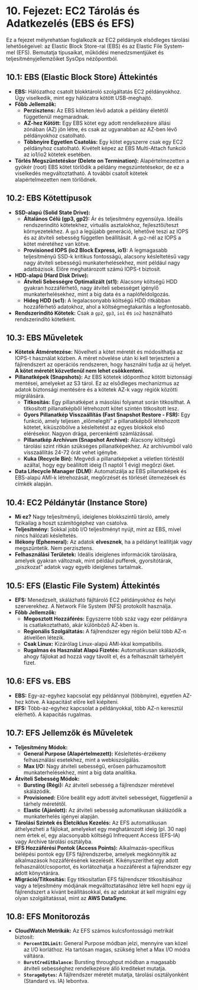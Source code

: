 
# 10. Fejezet: EC2 Tárolás és Adatkezelés (EBS és EFS)

Ez a fejezet mélyrehatóan foglalkozik az EC2 példányok elsődleges tárolási lehetőségeivel: az Elastic Block Store-ral (EBS) és az Elastic File System-mel (EFS). Bemutatja típusaikat, működési menedzsmentjüket és teljesítményjellemzőiket SysOps nézőpontból.

## 10.1: EBS (Elastic Block Store) Áttekintés
- **EBS:** Hálózathoz csatolt blokktároló szolgáltatás EC2 példányokhoz. Úgy viselkedik, mint egy hálózatra kötött USB-meghajtó.
- **Főbb Jellemzők:**
  - **Perzisztens:** Az EBS köteten lévő adatok a példány életétől függetlenül megmaradnak.
  - **AZ-hez Kötött:** Egy EBS kötet egy adott rendelkezésre állási zónában (AZ) jön létre, és csak az ugyanabban az AZ-ben lévő példányokhoz csatolható.
  - **Többnyire Egyetlen Csatolás:** Egy kötet egyszerre csak egy EC2 példányhoz csatolható. Kivételt képez az EBS Multi-Attach funkció az io1/io2 kötetek esetében.
- **Törlés Megszüntetéskor (Delete on Termination):** Alapértelmezetten a gyökér (root) EBS kötet törlődik a példány megszüntetésekor, de ez a viselkedés megváltoztatható. A további csatolt kötetek alapértelmezetten nem törlődnek.

## 10.2: EBS Kötettípusok
- **SSD-alapú (Solid State Drive):**
  - **Általános Célú (gp3, gp2):** Ár és teljesítmény egyensúlya. Ideális rendszerindító kötetekhez, virtuális asztalokhoz, fejlesztői/teszt környezetekhez. A `gp3` a legújabb generáció, lehetővé teszi az IOPS és az átviteli sebesség független beállítását. A `gp2`-nél az IOPS a kötet méretéhez van kötve.
  - **Provisioned IOPS (io2 Block Express, io1):** A legmagasabb teljesítményű SSD-k kritikus fontosságú, alacsony késleltetésű vagy nagy átviteli sebességű munkaterhelésekhez, mint például nagy adatbázisok. Előre meghatározott számú IOPS-t biztosít.
- **HDD-alapú (Hard Disk Drive):**
  - **Átviteli Sebességre Optimalizált (st1):** Alacsony költségű HDD gyakran hozzáférhető, nagy átviteli sebességet igénylő munkaterhelésekhez, mint a big data és a naplófeldolgozás.
  - **Hideg HDD (sc1):** A legalacsonyabb költségű HDD ritkábban hozzáférhető adatokhoz, ahol a költségmegtakarítás a legfontosabb.
- **Rendszerindító Kötetek:** Csak a `gp2`, `gp3`, `io1` és `io2` használható rendszerindító kötetként.

## 10.3: EBS Műveletek
- **Kötetek Átméretezése:** Növelheti a kötet méretét és módosíthatja az IOPS-t használat közben. A méret növelése után ki kell terjeszteni a fájlrendszert az operációs rendszeren, hogy használni tudja az új helyet. **A kötet méretét közvetlenül nem lehet csökkenteni.**
- **Pillanatképek (Snapshots):** Az EBS kötetek időponthoz kötött biztonsági mentései, amelyeket az S3 tárol. Ez az elsődleges mechanizmus az adatok biztonsági mentésére és a kötetek AZ-k vagy régiók közötti migrálására.
  - **Titkosítás:** Egy pillanatképet a másolási folyamat során titkosíthat. A titkosított pillanatképből létrehozott kötet szintén titkosított lesz.
  - **Gyors Pillanatkép Visszaállítás (Fast Snapshot Restore - FSR):** Egy funkció, amely teljesen „előmelegíti” a pillanatképből létrehozott kötetet, kiküszöbölve a késleltetést az egyes blokkok első elérésekor. Nagyon drága, percenkénti számlázással.
  - **Pillanatkép Archívum (Snapshot Archive):** Alacsony költségű tárolási szint ritkán szükséges pillanatképekhez. Az archívumból való visszaállítás 24-72 órát vehet igénybe.
  - **Kuka (Recycle Bin):** Megvédi a pillanatképeket a véletlen törléstől azáltal, hogy egy beállított ideig (1 naptól 1 évig) megőrzi őket.
- **Data Lifecycle Manager (DLM):** Automatizálja az EBS pillanatképek és EBS-alapú AMI-k létrehozását, megőrzését és törlését ütemezések és címkék alapján.

## 10.4: EC2 Példánytár (Instance Store)
- **Mi ez?** Nagy teljesítményű, ideiglenes blokkszintű tároló, amely fizikailag a hoszt számítógéphez van csatolva.
- **Teljesítmény:** Sokkal jobb I/O teljesítményt nyújt, mint az EBS, mivel nincs hálózati késleltetés.
- **Illékony (Ephemeral):** Az adatok **elvesznek**, ha a példányt leállítják vagy megszüntetik. Nem perzisztens.
- **Felhasználási Területek:** Ideális ideiglenes információk tárolására, amelyek gyakran változnak, mint például pufferek, gyorsítótárak, „piszkozat” adatok vagy egyéb ideiglenes tartalmak.

## 10.5: EFS (Elastic File System) Áttekintés
- **EFS:** Menedzselt, skálázható fájltároló EC2 példányokhoz és helyi szerverekhez. A Network File System (NFS) protokollt használja.
- **Főbb Jellemzők:**
  - **Megosztott Hozzáférés:** Egyszerre több száz vagy ezer példányra is csatlakoztatható, akár különböző AZ-kben is.
  - **Regionális Szolgáltatás:** A fájlrendszer egy régión belül több AZ-n átívelően létezik.
  - **Csak Linux:** Kizárólag Linux-alapú AMI-kkal kompatibilis.
  - **Rugalmas és Használat Alapú Fizetés:** Automatikusan skálázódik, ahogy fájlokat ad hozzá vagy távolít el, és a felhasznált tárhelyért fizet.

## 10.6: EFS vs. EBS
- **EBS:** Egy-az-egyhez kapcsolat egy példánnyal (többnyire), egyetlen AZ-hez kötve. A kapacitást előre kell kiépíteni.
- **EFS:** Több-az-egyhez kapcsolat a példányokkal, több AZ-n keresztül elérhető. A kapacitás rugalmas.

## 10.7: EFS Jellemzők és Műveletek
- **Teljesítmény Módok:**
  - **General Purpose (Alapértelmezett):** Késleltetés-érzékeny felhasználási esetekhez, mint a webkiszolgálás.
  - **Max I/O:** Nagy átviteli sebességű, erősen párhuzamosított munkaterhelésekhez, mint a big data analitika.
- **Átviteli Sebesség Módok:**
  - **Bursting (Régi):** Az átviteli sebesség a fájlrendszer méretével skálázódik.
  - **Provisioned:** Előre beállít egy adott átviteli sebességet, függetlenül a tárhely méretétől.
  - **Elastic (Ajánlott):** Az átviteli sebesség automatikusan skálázódik a munkaterhelés igényei alapján.
- **Tárolási Szintek és Életciklus Kezelés:** Az EFS automatikusan áthelyezheti a fájlokat, amelyeket egy meghatározott ideig (pl. 30 nap) nem értek el, egy alacsonyabb költségű Infrequent Access (EFS-IA) vagy Archive tárolási osztályba.
- **EFS Hozzáférési Pontok (Access Points):** Alkalmazás-specifikus belépési pontok egy EFS fájlrendszerbe, amelyek megkönnyítik az alkalmazások hozzáférésének kezelését. Kikényszeríthet egy adott felhasználót/csoportot, és korlátozhatja a hozzáférést a fájlrendszer egy adott könyvtárára.
- **Migráció/Titkosítás:** Egy titkosítatlan EFS fájlrendszer titkosításához vagy a teljesítmény módjának megváltoztatásához létre kell hozni egy új fájlrendszert a kívánt beállításokkal, és az adatokat át kell migrálni egy olyan szolgáltatással, mint az **AWS DataSync**.

## 10.8: EFS Monitorozás
- **CloudWatch Metrikák:** Az EFS számos kulcsfontosságú metrikát biztosít:
  - **`PercentIOLimit`:** General Purpose módban jelzi, mennyire van közel az I/O korláthoz. Ha tartósan magas, szükség lehet a Max I/O módra váltásra.
  - **`BurstCreditBalance`:** Bursting throughput módban a magasabb átviteli sebességhez rendelkezésre álló krediteket mutatja.
  - **`StorageBytes`:** A fájlrendszer méretét mutatja, tárolási osztályonként (Standard vs. IA) lebontva.
